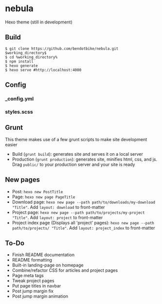 # nebula
Hexo theme  (still in development)

## Build
```
$ git clone https://github.com/bendotbike/nebula.git $working_directory$
$ cd %working_directory%
$ npm install
$ hexo generate
$ hexo serve #http://localhost:4000
```

## Config
### _config.yml

### styles.scss

## Grunt
This theme makes use of a few grunt scripts to make site development easier
- Build (```grunt build```): generates site and serves it on a local server
- Production (```grunt production```): generates site, minifies html, css, and js. Drag ```public/``` to your production server and your site is ready

## New pages
- Post: ```hexo new PostTitle```
- Page: ```hexo new page PageTitle```
- Download page: ```hexo new page --path path/to/downloads/my-download "Title"```. Add ```layout: download``` to front-matter
- Project page: ```hexo new page --path path/to/projects/my-project "Title"```. Add ```layout: project``` to front-matter
- Project index page (Displays all 'project' pages): ```hexo new page --path path/to/projects/ "Title"```. Add ```layout: project_index``` to front-matter

## To-Do
- Finish README documentation
- README formatting
- Built-in landing-page on homepage
- Combine/refactor CSS for articles and project pages
- Page meta tags
- Tweak project pages
- Put page titles in navbar
- Post jump margin fix
- Post jump margin animation
